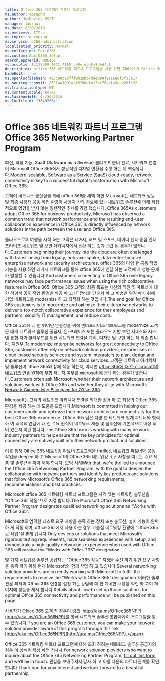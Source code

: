 ```yaml
---
title: Office 365 네트워킹 파트너 프로그램
ms.author: josephd
author: JoeDavies-MSFT
manager: laurawi
ms.date: 8/20/2018
ms.audience: ITPro
ms.topic: conceptual
ms.service: o365-administration
localization_priority: Normal
ms.collection: Ent_O365
ms.custom: Adm_O365_Setup
search.appverid: MOE150
ms.assetid: 8a113a50-0071-4155-bb8e-eba5a8dbd4c8
description: office 365 네트워킹 파트너 프로그램을 사용 하면 디바이스가 Office 365와 함께 인증을 받을 수 있습니다.
hideEdit: true
ms.openlocfilehash: 41dc90c95fff9b3abb7d4ed90f9e1ee6f5f35a17
ms.sourcegitcommit: 85974a1891ac45286efa13cc76eefa3cce28fc22
ms.translationtype: MT
ms.contentlocale: ko-KR
ms.lasthandoff: 04/30/2019
ms.locfileid: "33492034"
---
```

# <a name="office-365-networking-partner-program"></a><span data-ttu-id="0803a-103">Office 365 네트워킹 파트너 프로그램</span><span class="sxs-lookup"><span data-stu-id="0803a-103">Office 365 Networking Partner Program</span></span>

<span data-ttu-id="0803a-104">최신, 확장 가능, SaaS (Software as a Service) 클라우드 준비 완료, 네트워크 연결이 Microsoft Office 365에서 성공적인 디지털 변환을 수행 하는 데 핵심입니다.</span><span class="sxs-lookup"><span data-stu-id="0803a-104">Modern, scalable, Software as a Service (SaaS) cloud-ready, network connectivity is key to a successful digital transformation with Microsoft Office 365.</span></span>  

<span data-ttu-id="0803a-105">고객이 비즈니스 생산성을 위해 office 365을 채택 하면 Microsoft는 네트워크 성능 및 최종 사용자 공동 작업 환경이 사용자 간의 경로에 있는 네트워크 솔루션에 의해 직접적으로 영향을 받지 않는 일반적인 추세를 경험 했습니다. Office 365</span><span class="sxs-lookup"><span data-stu-id="0803a-105">As customers adopt Office 365 for business productivity, Microsoft has observed a common trend that network performance and the resulting end-user collaboration experience in Office 365 is directly influenced by network solutions in the path between the user and Office 365.</span></span>  

<span data-ttu-id="0803a-106">클라우드로의 여행을 시작 하는 고객은 레거시, 허브 및 스포크, 데이터 센터 중심 엔터프라이즈 네트워크 및 보안 아키텍처에서 전환 하는 것과 관련 된 경우가 많습니다.</span><span class="sxs-lookup"><span data-stu-id="0803a-106">Customers beginning their journey into the cloud are often challenged with transitioning from legacy, hub-and-spoke, datacenter-focused enterprise network and security architectures.</span></span> <span data-ttu-id="0803a-107">office 365의 다양 한 공동 작업 기능을 사용 하면 레거시 네트워크를 통해 office 365에 연결 하는 고객에 게 성능 문제가 발생할 수 있습니다.</span><span class="sxs-lookup"><span data-stu-id="0803a-107">And customers connecting to Office 365 over legacy networks may face performance issues when using the rich collaborative features in Office 365.</span></span> <span data-ttu-id="0803a-108">Office 365 고객의 최종 목표는 자신의 직원 및 파트너에 대 한 하향식 공동 작업 환경을 제공 하 고 IT 관리를 단순화 하 고 비용을 절감 하기 위해 기업 네트워크를 modernize 하 고 최적화 하는 것입니다.</span><span class="sxs-lookup"><span data-stu-id="0803a-108">The end goal for Office 365 customers is to modernize and optimize their enterprise networks to deliver a top-notch collaborative experience for their employees and partners, simplify IT management, and reduce costs.</span></span> 

<span data-ttu-id="0803a-109">Office 365에 대 한 뛰어난 연결성을 위해 엔터프라이즈 네트워크를 modernize 고객은 대개 네트워크 솔루션 공급자, 온-프레미스 또는 클라우드 기반 보안 서비스와 시스템 통합 자가 클라우드를 위한 네트워크 연결을 계획, 디자인 및 구현 하는 데 의존 합니다. 지원부.</span><span class="sxs-lookup"><span data-stu-id="0803a-109">To modernize enterprise networks for great connectivity to Office 365, customers often rely on network solution providers, on-premises or cloud-based security services and system integrators to plan, design and implement network connectivity for cloud services.</span></span> <span data-ttu-id="0803a-110">고객은 네트워크 아키텍처 및 솔루션이 office 365와 함께 작동 하는지, 아니면 [office 365에 대 한 microsoft의 네트워크 연결 원칙](http://aka.ms/PNC)에 부합 하는지 여부를 microsoft에 문의 하는 경우가 많습니다.</span><span class="sxs-lookup"><span data-stu-id="0803a-110">Customers often ask Microsoft whether their network architecture and solutions work with Office 365 and whether they align with Microsoft’s [Network Connectivity Principles for Office 365](http://aka.ms/PNC).</span></span>  

<span data-ttu-id="0803a-111">Microsoft는 고객의 네트워크 아키텍처 연결을 최대한 활용 하 고 최상의 Office 365 환경을 제공 하는 데 도움을 드립니다.</span><span class="sxs-lookup"><span data-stu-id="0803a-111">Microsoft is committed in helping our customers build and optimize their network architecture connectivity for the best Office 365 experience.</span></span> <span data-ttu-id="0803a-112">Office 365 팀은 다양 한 네트워크 업계 파트너와 협력 하 여 최적의 연결에 대 한 주요 원칙이 네트워크 제품 및 솔루션에 기본적으로 내장 되어 있는지 확인 합니다.</span><span class="sxs-lookup"><span data-stu-id="0803a-112">The Office 365 team is working with many network industry partners to help ensure that the key principles for optimal connectivity are natively built into their network product and solutions.</span></span> 

<span data-ttu-id="0803a-113">이를 통해 Office 365 네트워킹 파트너 프로그램을 thrilled, 네트워크 파트너와 공동 작업을 deepen 하 고 Microsoft의 Office 365 네트워킹 요구 사항을 따르는 주요 제품 및 솔루션을 파악 해야 합니다. 모범 사례</span><span class="sxs-lookup"><span data-stu-id="0803a-113">With that, we’re thrilled to announce the Office 365 Networking Partner Program, with the goal to deepen the collaboration with network partners and identify key products and solutions that follow Microsoft’s Office 365 networking requirements, recommendations and best practices.</span></span> 

<span data-ttu-id="0803a-114">Microsoft office 365 네트워킹 파트너 프로그램은 자격 있는 네트워킹 솔루션을 "Office 365 작동"으로 지정 합니다.</span><span class="sxs-lookup"><span data-stu-id="0803a-114">The Microsoft Office 365 Networking Partner Program designates qualified networking solutions as “Works with Office 365”.</span></span>  

<span data-ttu-id="0803a-115">Microsoft의 엄격한 테스트 요구 사항을 충족 하는 장치 또는 솔루션, 설치 기능이 완벽 하 게 작동 하며, office 365에서 사용 하는 경우 고품질 네트워킹 환경에 "office 365로 작업"을 받게 됩니다.</span><span class="sxs-lookup"><span data-stu-id="0803a-115">Only devices or solutions that meet Microsoft’s rigorous testing requirements, have seamless experiences with setup, and demonstrate a high-quality networking experience when used with Office 365 will receive the “Works with Office 365” designation.</span></span>  

<span data-ttu-id="0803a-116">몇 가지 네트워킹 솔루션 공급자는 "Office 365 작동" 지정을 수신 하기 위한 요구 사항을 충족 하기 위해 현재 Microsoft와 함께 작업 하 고 있습니다.</span><span class="sxs-lookup"><span data-stu-id="0803a-116">Several networking solution providers are currently working with Microsoft to fulfill the requirements to receive the “Works with Office 365” designation.</span></span> <span data-ttu-id="0803a-117">이러한 솔루션을 최적의 Office 365 연결을 설정 하는 방법에 대 한 자세한 내용을 확인 하 고이 페이지에 성능을 게시 합니다.</span><span class="sxs-lookup"><span data-stu-id="0803a-117">Details about how to set up those solutions for optimal Office 365 connectivity and performance will be published on this page.</span></span>  

<span data-ttu-id="0803a-118">사용자가 Office 365 고객 인 경우이 링크 [http://aka.ms/Office365NPP](http://aka.ms/Office365NPP)를 통해 네트워크 솔루션 공급자가이 프로그램을 알 수 있습니다.</span><span class="sxs-lookup"><span data-stu-id="0803a-118">If you are an Office 365 customer, you can make your network solution provider aware of this program through this link [http://aka.ms/Office365NPP](http://aka.ms/Office365NPP).</span></span>

<span data-ttu-id="0803a-119">Office 365 네트워킹 파트너 프로그램에 대해 조회 하려는 네트워크 솔루션 공급자의 경우 [이 양식을 작성](https://forms.office.com/Pages/ResponsePage.aspx?id=v4j5cvGGr0GRqy180BHbRyOZxByRF1dLgv7k6ye5z8pUMTNCVTYyVk9GNEYzWjFOVkI1SzdJNUkyWi4u) 하면 됩니다.</span><span class="sxs-lookup"><span data-stu-id="0803a-119">For network solution providers who want to inquire about the Office 365 Networking Partner Program, [fill out this form](https://forms.office.com/Pages/ResponsePage.aspx?id=v4j5cvGGr0GRqy180BHbRyOZxByRF1dLgv7k6ye5z8pUMTNCVTYyVk9GNEYzWjFOVkI1SzdJNUkyWi4u) and we’ll be in touch.</span></span> <span data-ttu-id="0803a-120">관심을 보내주셔서 감사 하 고 아름 다운의 파트너 관계를 확인 합니다.</span><span class="sxs-lookup"><span data-stu-id="0803a-120">Thank you for your interest and we look forward to a beautiful partnership.</span></span> 


